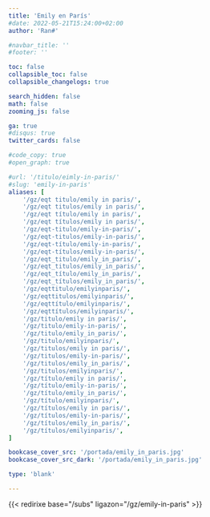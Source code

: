 ```yaml
---
title: 'Emily en París'
#date: 2022-05-21T15:24:00+02:00
author: 'Ran#'

#navbar_title: ''
#footer: ''

toc: false
collapsible_toc: false
collapsible_changelogs: true

search_hidden: false
math: false
zooming_js: false

ga: true
#disqus: true
twitter_cards: false

#code_copy: true
#open_graph: true

#url: '/titulo/eimly-in-paris/'
#slug: 'emily-in-paris'
aliases: [
    '/gz/eqt titulo/emily in paris/',
    '/gz/eqt titulos/emily in paris/',
    '/gz/eqt título/emily in paris/',
    '/gz/eqt títulos/emily in paris/',
    '/gz/eqt-titulo/emily-in-paris/',
    '/gz/eqt-titulos/emily-in-paris/',
    '/gz/eqt-título/emily-in-paris/',
    '/gz/eqt-títulos/emily-in-paris/',
    '/gz/eqt_titulo/emily_in_paris/',
    '/gz/eqt_titulos/emily_in_paris/',
    '/gz/eqt_título/emily_in_paris/',
    '/gz/eqt_títulos/emily_in_paris/',
    '/gz/eqttitulo/emilyinparis/',
    '/gz/eqttitulos/emilyinparis/',
    '/gz/eqttítulo/emilyinparis/',
    '/gz/eqttítulos/emilyinparis/',
    '/gz/titulo/emily in paris/',
    '/gz/titulo/emily-in-paris/',
    '/gz/titulo/emily_in_paris/',
    '/gz/titulo/emilyinparis/',
    '/gz/titulos/emily in paris/',
    '/gz/titulos/emily-in-paris/',
    '/gz/titulos/emily_in_paris/',
    '/gz/titulos/emilyinparis/',
    '/gz/título/emily in paris/',
    '/gz/título/emily-in-paris/',
    '/gz/título/emily_in_paris/',
    '/gz/título/emilyinparis/',
    '/gz/títulos/emily in paris/',
    '/gz/títulos/emily-in-paris/',
    '/gz/títulos/emily_in_paris/',
    '/gz/títulos/emilyinparis/',
]

bookcase_cover_src: '/portada/emily_in_paris.jpg'
bookcase_cover_src_dark: '/portada/emily_in_paris.jpg'

type: 'blank'

---
```


{{< redirixe base="/subs" ligazon="/gz/emily-in-paris" >}}
